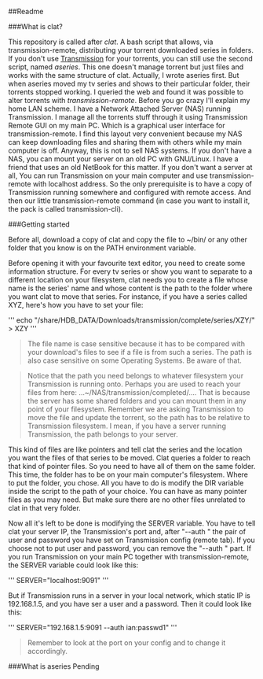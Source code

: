  ##Readme
 

###What is clat? 

This repository is called after *clat*. A bash script that allows, via transmission-remote, distributing your torrent downloaded series in folders. If you don't use [Transmission](https://www.transmissionbt.com/) for your torrents, you can still use the second script, named *aseries*. This one doesn't manage torrent but just files and works with the same structure of clat. Actually, I wrote aseries first. But when aseries moved my tv series and shows to their particular folder, their torrents stopped working. I queried the web and found it was possible to alter torrents with *transmission-remote*. Before you go crazy I'll explain my home LAN scheme. I have a Network Attached Server (NAS) running Transmission. I manage all the torrents stuff through it using Transmission Remote GUI on my main PC. Which is a graphical user interface for transmission-remote. I find this layout very convenient because my NAS can keep downloading files and sharing them with others while my main computer is off. Anyway, this is not to sell NAS systems. If you don't have a NAS, you can mount your server on an old PC with GNU/Linux. I have a friend that uses an old NetBook for this matter. If you don't want a server at all, You can run Transmission on your main computer and use transmission-remote with localhost address. So the only prerequisite is to have a copy of Transmission running somewhere and configured with remote access. And then our little transmission-remote command (in case you want to install it, the pack is called transmission-cli).


###Getting started

Before all, download a copy of clat and copy the file to ~/bin/ or any other folder that you know is on the PATH environment variable.

Before opening it with your favourite text editor, you need to create some information structure. For every tv series or show you want to separate to a different location on your filesystem, clat needs you to create a file whose name is the series' name and whose content is the path to the folder where you want clat to move that series. For instance, if you have a series called XYZ, here's how you have to set your file:

'''
  echo "/share/HDB_DATA/Downloads/transmission/complete/series/XZY/" > XZY
'''
>The file name is case sensitive because it has to be compared with your download's files to see if a file is from such a series. The path is also case sensitive on some Operating Systems. Be aware of that.

>Notice that the path you need belongs to whatever filesystem your Transmission is running onto. Perhaps you are used to reach your files from here: ...~/NAS/transmission/completed/.... That is because the server has some shared folders and you can mount them in any point of your filesystem. Remember we are asking Transmission to move the file and update the torrent, so the path has to be relative to Transmission filesystem. I mean, if you have a server running Transmission, the path belongs to your server.

This kind of files are like pointers and tell clat the series and the location you want the files of that series to be moved. Clat queries a folder to reach that kind of pointer files. So you need to have all of them on the same folder. This time, the folder has to be on your main computer's filesystem. Where to put the folder, you chose. All you have to do is modify the DIR variable inside the script to the path of your choice. You can have as many pointer files as you may need. But make sure there are no other files unrelated to clat in that very folder.

Now all it's left to be done is modifying the SERVER variable. You have to tell clat your server IP, the Transmission's port and, after "--auth " the pair of user and password you have set on Transmission config (remote tab). If you choose not to put user and password, you can remove the "--auth " part. If you run Transmission on your main PC together with transmission-remote, the SERVER variable could look like this:

'''
SERVER="localhost:9091"
'''

But if Transmission runs in a server in your local network, which static IP is 192.168.1.5, and you have ser a user and a password. Then it could look like this:

'''
SERVER="192.168.1.5:9091 --auth ian:passwd1"
'''

>Remember to look at the port on your config and to change it accordingly.

###What is aseries
Pending
